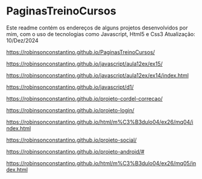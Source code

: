 # PaginasTreinoCursos

Este readme contém os endereços de alguns projetos desenvolvidos por mim,
com o uso de tecnologias como Javascript, Html5 e Css3 
Atualização: 10/Dez/2024

https://robinsonconstantino.github.io/PaginasTreinoCursos/

https://robinsonconstantino.github.io/javascript/aula12ex/ex15/

https://robinsonconstantino.github.io/javascript/aula12ex/ex14/index.html

https://robinsonconstantino.github.io/javascript/d1/

https://robinsonconstantino.github.io/projeto-cordel-correcao/

https://robinsonconstantino.github.io/projeto-login/

https://robinsonconstantino.github.io/html/m%C3%B3dulo04/ex26/mq04/index.html

https://robinsonconstantino.github.io/projeto-social/

https://robinsonconstantino.github.io/projeto-android/#

https://robinsonconstantino.github.io/html/m%C3%B3dulo04/ex26/mq05/index.html

